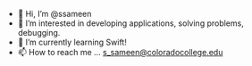 - 👋 Hi, I’m @ssameen
- 👀 I’m interested in developing applications, solving problems, debugging.
- 🌱 I’m currently learning Swift!
- 📫 How to reach me ... s_sameen@coloradocollege.edu

<!---
ssameen/ssameen is a ✨ special ✨ repository because its `README.md` (this file) appears on your GitHub profile.
You can click the Preview link to take a look at your changes.
--->
